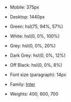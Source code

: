 - Mobile: 375px
- Desktop: 1440px

- Green: hsl(75, 94%, 57%)


- White: hsl(0, 0%, 100%)
- Grey: hsl(0, 0%, 20%)
- Dark Grey: hsl(0, 0%, 12%)
- Off Black: hsl(0, 0%, 8%)

- Font size (paragraph): 14px

- Family: [Inter](https://fonts.google.com/specimen/Inter)
- Weights: 400, 600, 700
